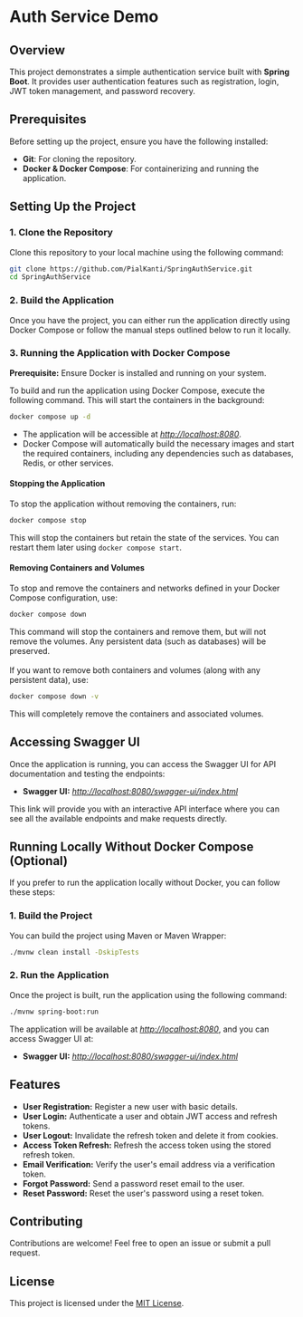 # **Auth Service Demo**

## Overview
This project demonstrates a simple authentication service built with **Spring Boot**. It provides user authentication features such as registration, login, JWT token management, and password recovery.

## Prerequisites
Before setting up the project, ensure you have the following installed:
- **Git**: For cloning the repository.
- **Docker & Docker Compose**: For containerizing and running the application.

## Setting Up the Project

### 1. Clone the Repository

Clone this repository to your local machine using the following command:

```bash
git clone https://github.com/PialKanti/SpringAuthService.git
cd SpringAuthService
```

### 2. Build the Application
Once you have the project, you can either run the application directly using Docker Compose or follow the manual steps outlined below to run it locally.

### 3. Running the Application with Docker Compose
**Prerequisite:** Ensure Docker is installed and running on your system.

To build and run the application using Docker Compose, execute the following command. This will start the containers in the background:

```bash
docker compose up -d
```

- The application will be accessible at *[http://localhost:8080](http://localhost:8080)*.
- Docker Compose will automatically build the necessary images and start the required containers, including any dependencies such as databases, Redis, or other services.

#### Stopping the Application

To stop the application without removing the containers, run:

```bash
docker compose stop
```
This will stop the containers but retain the state of the services. You can restart them later using `docker compose start`.

#### Removing Containers and Volumes
To stop and remove the containers and networks defined in your Docker Compose configuration, use:

```bash
docker compose down
```

This command will stop the containers and remove them, but will not remove the volumes. Any persistent data (such as databases) will be preserved.
\
\
If you want to remove both containers and volumes (along with any persistent data), use:

```bash
docker compose down -v
```

This will completely remove the containers and associated volumes.

## Accessing Swagger UI
Once the application is running, you can access the Swagger UI for API documentation and testing the endpoints:

- **Swagger UI:** *[http://localhost:8080/swagger-ui/index.html](http://localhost:8080/swagger-ui/index.html)*

This link will provide you with an interactive API interface where you can see all the available endpoints and make requests directly.

## Running Locally Without Docker Compose (Optional)
If you prefer to run the application locally without Docker, you can follow these steps:

### 1. Build the Project
You can build the project using Maven or Maven Wrapper:

```bash
./mvnw clean install -DskipTests
```

### 2. Run the Application
Once the project is built, run the application using the following command:

```bash
./mvnw spring-boot:run
```

The application will be available at *[http://localhost:8080](http://localhost:8080)*, and you can access Swagger UI at:
- **Swagger UI:** *[http://localhost:8080/swagger-ui/index.html](http://localhost:8080/swagger-ui/index.html)*

## Features
- **User Registration:** Register a new user with basic details.
- **User Login:** Authenticate a user and obtain JWT access and refresh tokens.
- **User Logout:** Invalidate the refresh token and delete it from cookies.
- **Access Token Refresh:** Refresh the access token using the stored refresh token.
- **Email Verification:** Verify the user's email address via a verification token.
- **Forgot Password:** Send a password reset email to the user.
- **Reset Password:** Reset the user's password using a reset token.

## **Contributing**
Contributions are welcome! Feel free to open an issue or submit a pull request.

## License
This project is licensed under the [MIT License](https://opensource.org/license/mit).